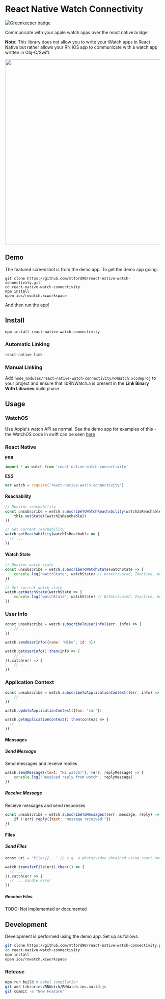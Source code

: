 # React Native Watch Connectivity

[![Greenkeeper badge](https://badges.greenkeeper.io/mtford90/react-native-watch-connectivity.svg)](https://greenkeeper.io/)

Communicate with your apple watch apps over the react native bridge.

**Note:** This library does not allow you to write your iWatch apps in React Native but rather allows your RN iOS app to communicate with a watch app written in Obj-C/Swift.

<img height=600 src="https://github.com/mtford90/react-native-watch-connectivity/blob/06001bb1d15bcdb9607c35d75c7c7ab463c71e86/assets/screenshot.png?raw=true"/>

## Demo

The featured screenshot is from the demo app. To get the demo app going:

```
git clone https://github.com/mtford90/react-native-watch-connectivity.git
cd react-native-watch-connectivity
npm install
open ios/rnwatch.xcworkspace
```

And then run the app!

## Install

```bash
npm install react-native-watch-connectivity
```

### Automatic Linking

```bash
react-native link
```

### Manual Linking

Add `node_modules/react-native-watch-connectivity/RNWatch.xcodeproj` to your project and ensure that libRNWatch.a is present in the **Link Binary With Libraries** build phase

## Usage

### WatchOS

Use Apple's watch API as normal. See the demo app for examples of this - the WatchOS code in swift can be seen [here](https://github.com/mtford90/react-native-watch-connectivity/tree/master/ios)

### React Native

**ES6**

```js
import * as watch from 'react-native-watch-connectivity'
```

**ES5**

```js
var watch = require('react-native-watch-connectivity')
```

#### Reachability

```js
// Monitor reachability
const unsubscribe = watch.subscribeToWatchReachability(watchIsReachable => {
    this.setState({watchIsReachable})
})

// Get current reachability
watch.getReachability(watchIsReachable => {
  // ...
})
```

#### Watch State

```js
// Monitor watch state
const unsubscribe = watch.subscribeToWatchState(watchState => {
    console.log('watchState', watchState) // NotActivated, Inactive, Activated
})

// Get current watch state
watch.getWatchState(watchState => {
    console.log('watchState', watchState) // NotActivated, Inactive, Activated
})
```

### User Info

```js
const unsubscribe = watch.subscribeToUserInfo((err, info) => {
    // ...
})
```

```js
watch.sendUserInfo({name: 'Mike', id: 5})
```

```js
watch.getUserInfo().then(info => {
    // ...
}).catch(err => {
    // ...
})
```

### Application Context

```js
const unsubscribe = watch.subscribeToApplicationContext((err, info) => {
    // ...
})

watch.updateApplicationContext({foo: 'bar'})

watch.getApplicationContext().then(context => {
  // ...
})
```

#### Messages

##### Send Message

Send messages and receive replies

```js
watch.sendMessage({text: "Hi watch!"}, (err, replyMessage) => {
    console.log("Received reply from watch", replyMessage)
})
```

##### Receive Message

Recieve messages and send responses

```js
const unsubscribe = watch.subscribeToMessages((err, message, reply) => {
    if (!err) reply({text: "message received!"})
})
```

#### Files

##### Send Files

```js
const uri = 'file://...' // e.g. a photo/video obtained using react-native-image-picker

watch.transferFile(uri).then(() => {
  // ...
}).catch(err => {
  // ... handle error
})
```

##### Receive Files

TODO: Not implemented or documented

## Development

Development is performed using the demo app. Set up as follows:

```bash
git clone https://github.com/mtford90/react-native-watch-connectivity.git
cd react-native-watch-connectivity
npm install
open ios/rnwatch.xcworkspace
```

### Release

```bash
npm run build # babel compilation
git add Libraries/RNWatch/RNWatch.ios.build.js
git commit -m "New Feature"
```
